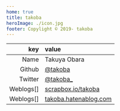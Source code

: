 ```yaml
---
home: true
title: takoba
heroImage: ./icon.jpg
footer: Copylight © 2019- takoba
---
```


|key|value|
|---:|:---|
|Name|Takuya Obara||
|Github|[@takoba](https://github.com/takoba/)|
|Twitter|[@takoba_](https://twitter.com/takoba_)|
|Weblogs[]|[scrapbox.io/takoba](https://scrapbox.io/takoba/)|
|Weblogs[]|[takoba.hatenablog.com](https://takoba.hatenablog.com/)|

